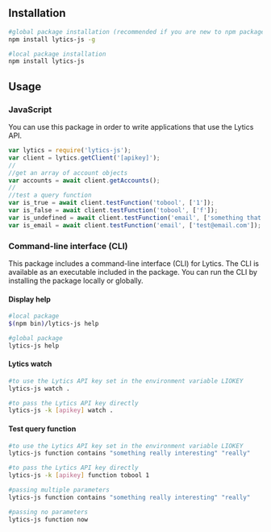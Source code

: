 ## Installation 
```sh
#global package installation (recommended if you are new to npm packages)
npm install lytics-js -g

#local package installation
npm install lytics-js 
```

## Usage

### JavaScript

You can use this package in order to write applications that
use the Lytics API.

```javascript
var lytics = require('lytics-js');
var client = lytics.getClient('[apikey]');
//
//get an array of account objects
var accounts = await client.getAccounts();
//
//test a query function
var is_true = await client.testFunction('tobool', ['1']);
var is_false = await client.testFunction('tobool', ['f']);
var is_undefined = await client.testFunction('email', ['something that isn\'t an email']);
var is_email = await client.testFunction('email', ['test@email.com']);
```

### Command-line interface (CLI)

This package includes a command-line interface 
(CLI) for Lytics. The CLI is available as an 
executable included in the package. You can 
run the CLI by installing the package locally 
or globally.

#### Display help

```sh
#local package
$(npm bin)/lytics-js help

#global package
lytics-js help
```
#### Lytics watch

```sh
#to use the Lytics API key set in the environment variable LIOKEY
lytics-js watch .

#to pass the Lytics API key directly
lytics-js -k [apikey] watch .
```

#### Test query function

```sh
#to use the Lytics API key set in the environment variable LIOKEY
lytics-js function contains "something really interesting" "really"

#to pass the Lytics API key directly
lytics-js -k [apikey] function tobool 1

#passing multiple parameters
lytics-js function contains "something really interesting" "really"

#passing no parameters
lytics-js function now
```